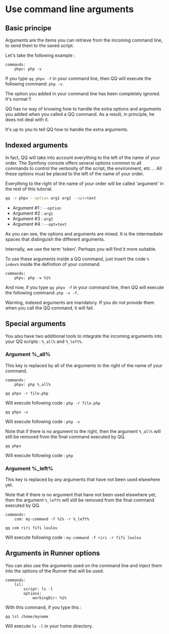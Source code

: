 # Use command line arguments

## Basic principe

Arguments are the items you can retrieve from the incoming command line, to send them to the saved script.

Let's take the following example :

```
commands:
    phpv: php -v
```

If you type `qq phpv -f` in your command line, then QQ will execute the following command: `php -v`.

The option you added in your command line has been completely ignored. It's normal !!

QQ has no way of knowing how to handle the extra options and arguments you added when you called a QQ command.
As a result, in principle, he does not deal with it.

It's up to you to tell QQ how to handle the extra arguments.

## Indexed arguments

In fact, QQ will take into account everything to the left of the name of your order.
The Symfony console offers several options common to all commands to control the verbosity of the script, the environment, etc ...
All these options must be placed to the left of the name of your order.

Everything to the right of the name of your order will be called 'argument' in the rest of this tutorial.

```bash
qq -v phpv --option arg1 arg2 --opt=text
```

* Argument #1 : `--option`
* Argument #2 : `arg1`
* Argument #3 : `arg2`
* Argument #4 : `--opt=text`

As you can see, the options and arguments are mixed.
It is the intermediate spaces that distinguish the different arguments.

Internally, we use the term 'token'. Perhaps you will find it more suitable.

To use these arguments inside a QQ command, just insert the code `% index%` inside the definition of your command.

```
commands:
    phpv: php -v %1%
```

And now, if you type `qq phpv -f` in your command line, then QQ will execute the following command: `php -v -f`.

Warning, indexed arguments are mandatory. If you do not provide them when you call the QQ command, it will fail.

## Special arguments

You also have two additional tools to integrate the incoming arguments into your QQ scripts : `%_all%` and `%_left%`.

### Argument %_all%

This key is replaced by all of the arguments to the right of the name of your command.

```
commands:
    phpv: php %_all%
```

```
qq phpv -r file.php
```

Will execute following code : `php -r file.php`

```
qq phpv -v
```

Will execute following code : `php -v`

Note that if there is no argument to the right, then the argument `%_all%` will still be removed from the final command executed by QQ.

```
qq phpv
```

Will execute following code : `php`

### Argument %_left%

This key is replaced by any arguments that have not been used elsewhere yet.

Note that if there is no argument that have not been used elsewhere yet, then the argument `%_left%` will still be removed from the final command executed by QQ.

```
commands:
    com: my-command -f %1% -r %_left%
```

```
qq com riri fifi loulou
```

Will execute following code : `my-command -f riri -r fifi loulou`

## Arguments in Runner options

You can also use the arguments used on the command line and inject them into the options of the Runner that will be used.

```
commands:
    lsl:
        script: ls -l
        options:
            workingDir: %1%
```

With this command, if you type this :

```
qq lsl /home/myname
```

Will execute `ls -l` in your home directory.

